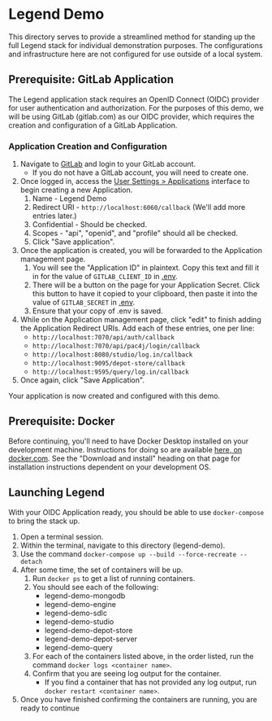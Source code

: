 # Legend Demo

This directory serves to provide a streamlined method for standing up the full Legend stack for individual demonstration purposes. The configurations and infrastructure here are not configured for use outside of a local system.

## Prerequisite: GitLab Application

The Legend application stack requires an OpenID Connect (OIDC) provider for user authentication and authorization. For the purposes of this demo,
we will be using GitLab (gitlab.com) as our OIDC provider, which requires the creation and configuration of a GitLab Application.

### Application Creation and Configuration

1. Navigate to [GitLab](https://www.gitlab.com) and login to your GitLab account.
    * If you do not have a GitLab account, you will need to create one.
2. Once logged in, access the [User Settings > Applications](https://gitlab.com/-/profile/applications) interface to begin creating a new Application.
    1. Name - Legend Demo
    2. Redirect URI - `http://localhost:6060/callback` (We'll add more entries later.)
    3. Confidential - Should be checked.
    4. Scopes - "api", "openid", and "profile" should all be checked.
    5. Click "Save application".
3. Once the application is created, you will be forwarded to the Application management page.
    1. You will see the "Application ID" in plaintext. Copy this text and fill it in for the value of `GITLAB_CLIENT_ID` in [.env](./.env).
    2. There will be a button on the page for your Application Secret. Click this button to have it copied to your clipboard, then paste it into the value of `GITLAB_SECRET` in [.env](./.env).
    3. Ensure that your copy of .env is saved.
4. While on the Application management page, click "edit" to finish adding the Application Redirect URIs. Add each of these entries, one per line:
    * `http://localhost:7070/api/auth/callback`
    * `http://localhost:7070/api/pac4j/login/callback`
    * `http://localhost:8080/studio/log.in/callback`
    * `http://localhost:9095/depot-store/callback`
    * `http://localhost:9595/query/log.in/callback`
5. Once again, click "Save Application".

Your application is now created and configured with this demo.

## Prerequisite: Docker

Before continuing, you'll need to have Docker Desktop installed on your development machine. Instructions for doing so are available [here, on docker.com](https://docs.docker.com/desktop/). See the "Download and install" heading on that page for installation instructions dependent on your development OS.

## Launching Legend

With your OIDC Application ready, you should be able to use `docker-compose` to bring the stack up.

1. Open a terminal session.
2. Within the terminal, navigate to this directory (legend-demo).
3. Use the command `docker-compose up --build --force-recreate --detach`
4. After some time, the set of containers will be up.
    1. Run `docker ps` to get a list of running containers.
    2. You should see each of the following:
        * legend-demo-mongodb
        * legend-demo-engine
        * legend-demo-sdlc
        * legend-demo-studio
        * legend-demo-depot-store
        * legend-demo-depot-server
        * legend-demo-query
    3. For each of the containers listed above, in the order listed, run the command `docker logs <container name>`.
    4. Confirm that you are seeing log output for the container.
        * If you find a container that has not provided any log output, run `docker restart <container name>`.
5. Once you have finished confirming the containers are running, you are ready to continue

